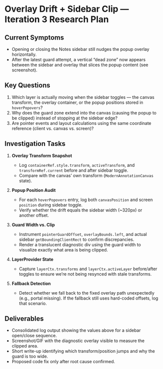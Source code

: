# Overlay Drift + Sidebar Clip — Iteration 3 Research Plan

## Current Symptoms
- Opening or closing the Notes sidebar still nudges the popup overlay horizontally.
- After the latest guard attempt, a vertical “dead zone” now appears between the sidebar and overlay that slices the popup content (see screenshot).

## Key Questions
1. Which layer is actually moving when the sidebar toggles — the canvas transform, the overlay container, or the popup positions stored in `hoverPopovers`?
2. Why does the guard zone extend into the canvas (causing the popup to be clipped) instead of stopping at the sidebar edge?
3. Are pointer events and layout calculations using the same coordinate reference (client vs. canvas vs. screen)?

## Investigation Tasks
1. **Overlay Transform Snapshot**
   - Log `containerRef.style.transform`, `activeTransform`, and `transformRef.current` before and after sidebar toggle.
   - Compare with the canvas’ own transform (`ModernAnnotationCanvas` state).

2. **Popup Position Audit**
   - For each `hoverPopovers` entry, log both `canvasPosition` and screen `position` during sidebar toggle.
   - Verify whether the drift equals the sidebar width (~320px) or another offset.

3. **Guard Width vs. Clip**
   - Instrument `pointerGuardOffset`, `overlayBounds.left`, and actual sidebar `getBoundingClientRect` to confirm discrepancies.
   - Render a translucent diagnostic div using the guard width to visualize exactly what area is being clipped.

4. **LayerProvider State**
   - Capture `layerCtx.transforms` and `layerCtx.activeLayer` before/after toggles to ensure we’re not being resynced with stale transforms.

5. **Fallback Detection**
   - Detect whether we fall back to the fixed overlay path unexpectedly (e.g., portal missing). If the fallback still uses hard-coded offsets, log that scenario.

## Deliverables
- Consolidated log output showing the values above for a sidebar open/close sequence.
- Screenshot/GIF with the diagnostic overlay visible to measure the clipped area.
- Short write-up identifying which transform/position jumps and why the guard is too wide.
- Proposed code fix only after root cause confirmed.

